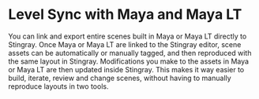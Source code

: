# Level Sync with Maya and Maya LT

You can link and export entire scenes built in Maya or Maya LT directly to Stingray. Once Maya or Maya LT are linked to the Stingray editor, scene assets can be automatically or manually tagged, and then reproduced with the same layout in Stingray. Modifications you make to the assets in Maya or Maya LT are then updated inside Stingray. This makes it way easier to build, iterate, review and change scenes, without having to manually reproduce layouts in two tools.
